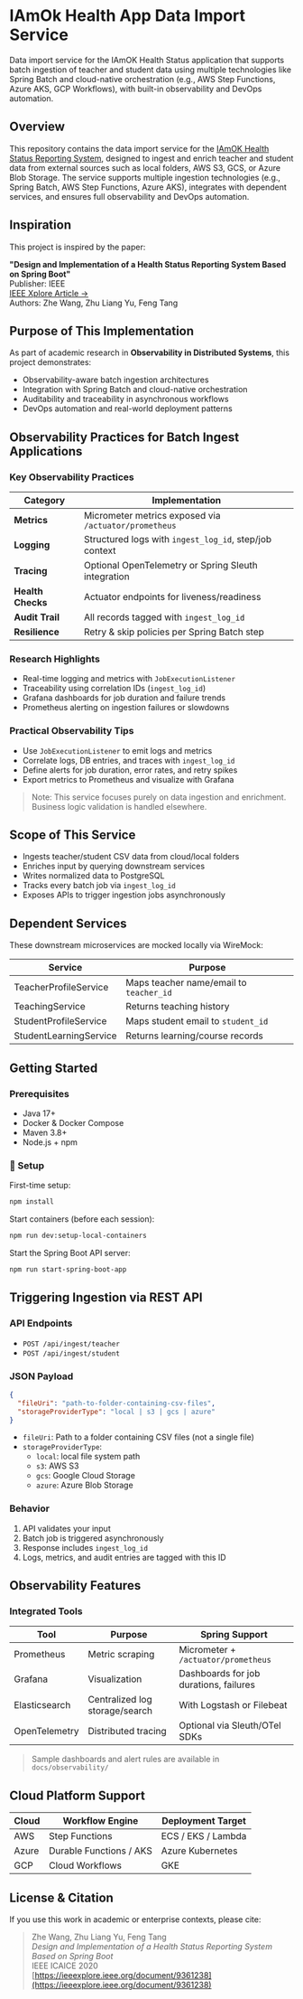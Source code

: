 # IAmOk Health App Data Import Service
Data import service for the IAmOK Health Status application that supports batch ingestion of teacher and student data using multiple technologies like Spring Batch and cloud-native orchestration (e.g., AWS Step Functions, Azure AKS, GCP Workflows), with built-in observability and DevOps automation.

## Overview

This repository contains the data import service for the [IAmOK Health Status Reporting System](https://ieeexplore.ieee.org/document/9361238), designed to ingest and enrich teacher and student data from external sources such as local folders, AWS S3, GCS, or Azure Blob Storage. The service supports multiple ingestion technologies (e.g., Spring Batch, AWS Step Functions, Azure AKS), integrates with dependent services, and ensures full observability and DevOps automation.


## Inspiration

This project is inspired by the paper:

**"Design and Implementation of a Health Status Reporting System Based on Spring Boot"**  
Publisher: IEEE  
[IEEE Xplore Article →](https://ieeexplore.ieee.org/document/9361238)  
Authors: Zhe Wang, Zhu Liang Yu, Feng Tang


## Purpose of This Implementation

As part of academic research in **Observability in Distributed Systems**, this project demonstrates:

- Observability-aware batch ingestion architectures
- Integration with Spring Batch and cloud-native orchestration
- Auditability and traceability in asynchronous workflows
- DevOps automation and real-world deployment patterns


## Observability Practices for Batch Ingest Applications

### Key Observability Practices

| Category     | Implementation |
|--------------|----------------|
| **Metrics**  | Micrometer metrics exposed via `/actuator/prometheus` |
| **Logging**  | Structured logs with `ingest_log_id`, step/job context |
| **Tracing**  | Optional OpenTelemetry or Spring Sleuth integration |
| **Health Checks** | Actuator endpoints for liveness/readiness |
| **Audit Trail** | All records tagged with `ingest_log_id` |
| **Resilience** | Retry & skip policies per Spring Batch step |

### Research Highlights

- Real-time logging and metrics with `JobExecutionListener`
- Traceability using correlation IDs (`ingest_log_id`)
- Grafana dashboards for job duration and failure trends
- Prometheus alerting on ingestion failures or slowdowns

### Practical Observability Tips

- Use `JobExecutionListener` to emit logs and metrics
- Correlate logs, DB entries, and traces with `ingest_log_id`
- Define alerts for job duration, error rates, and retry spikes
- Export metrics to Prometheus and visualize with Grafana

> Note: This service focuses purely on data ingestion and enrichment. Business logic validation is handled elsewhere.


## Scope of This Service

- Ingests teacher/student CSV data from cloud/local folders
- Enriches input by querying downstream services
- Writes normalized data to PostgreSQL
- Tracks every batch job via `ingest_log_id`
- Exposes APIs to trigger ingestion jobs asynchronously


## Dependent Services

These downstream microservices are mocked locally via WireMock:

| Service                   | Purpose                                |
|---------------------------|----------------------------------------|
| TeacherProfileService     | Maps teacher name/email to `teacher_id`|
| TeachingService           | Returns teaching history               |
| StudentProfileService     | Maps student email to `student_id`     |
| StudentLearningService    | Returns learning/course records        |


## Getting Started

### Prerequisites

- Java 17+
- Docker & Docker Compose
- Maven 3.8+
- Node.js + npm

### 🔧 Setup

First-time setup:
```bash
npm install
```

Start containers (before each session):
```bash
npm run dev:setup-local-containers
```

Start the Spring Boot API server:
```bash
npm run start-spring-boot-app
```


## Triggering Ingestion via REST API

### API Endpoints

- `POST /api/ingest/teacher`
- `POST /api/ingest/student`

### JSON Payload

```json
{
  "fileUri": "path-to-folder-containing-csv-files",
  "storageProviderType": "local | s3 | gcs | azure"
}
```

- `fileUri`: Path to a folder containing CSV files (not a single file)
- `storageProviderType`:
  - `local`: local file system path
  - `s3`: AWS S3
  - `gcs`: Google Cloud Storage
  - `azure`: Azure Blob Storage

### Behavior

1. API validates your input
2. Batch job is triggered asynchronously
3. Response includes `ingest_log_id`
4. Logs, metrics, and audit entries are tagged with this ID


## Observability Features

### Integrated Tools

| Tool             | Purpose                           | Spring Support                          |
|------------------|-----------------------------------|------------------------------------------|
| Prometheus       | Metric scraping                   | Micrometer + `/actuator/prometheus`     |
| Grafana          | Visualization                     | Dashboards for job durations, failures  |
| Elasticsearch    | Centralized log storage/search    | With Logstash or Filebeat               |
| OpenTelemetry    | Distributed tracing               | Optional via Sleuth/OTel SDKs           |

> Sample dashboards and alert rules are available in `docs/observability/`


## Cloud Platform Support

| Cloud   | Workflow Engine       | Deployment Target     |
|---------|------------------------|------------------------|
| AWS     | Step Functions         | ECS / EKS / Lambda     |
| Azure   | Durable Functions / AKS| Azure Kubernetes       |
| GCP     | Cloud Workflows        | GKE                    |


## License & Citation

If you use this work in academic or enterprise contexts, please cite:

> Zhe Wang, Zhu Liang Yu, Feng Tang  
> *Design and Implementation of a Health Status Reporting System Based on Spring Boot*  
> IEEE ICAICE 2020  
> [https://ieeexplore.ieee.org/document/9361238](https://ieeexplore.ieee.org/document/9361238)
